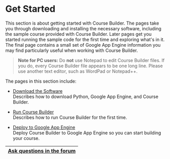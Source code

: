 # Get Started #

This section is about getting started with Course Builder. The pages take you through downloading and installing the necessary software, including the sample course provided with Course Builder.  Later pages get you started running the sample code for the first time and exploring what's in it. The final page contains a small set of Google App Engine information you may find particularly useful when working with Course Builder.

> <b>Note for PC users:</b> Do **not** use Notepad to edit Course Builder files. If you do, every Course Builder file appears to be one long line. Please use another text editor, such as WordPad or Notepad++.

The pages in this section include:

  * [Download the Software](Download.md)<br>Describes how to download Python, Google App Engine, and Course Builder.</li></ul>

<ul><li><a href='GetCode.md'>Run Course Builder</a><br>Describes how to run Course Builder for the first time.</li></ul>

  * [Deploy to Google App Engine](UploadCode.md)<br>Deploy Course Builder to Google App Engine so you can start building your course.</li></ul>


<table><thead><th> <a href='https://groups.google.com/forum/?fromgroups#!categories/course-builder-forum/customize-and-deploy-course-builder-code'>Ask questions in the forum</a> </th></thead><tbody>